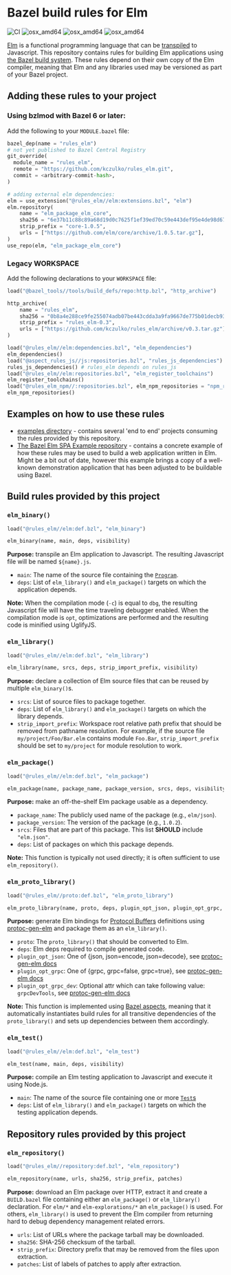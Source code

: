 # Bazel build rules for Elm

![CI](https://github.com/kczulko/rules_elm/actions/workflows/workflow.yaml/badge.svg)
![osx_amd64](https://img.shields.io/badge/platform-linux__amd64-orange)
![osx_amd64](https://img.shields.io/badge/platform-osx__arm64-orange)
![osx_amd64](https://img.shields.io/badge/platform-osx__amd64-orange)

[Elm](https://elm-lang.org/) is a functional programming language that
can be [transpiled](https://en.wikipedia.org/wiki/Source-to-source_compiler)
to Javascript. This repository contains rules for building Elm
applications using [the Bazel build system](https://bazel.build/). These
rules depend on their own copy of the Elm compiler, meaning that Elm and
any libraries used may be versioned as part of your Bazel project.

## Adding these rules to your project

### Using bzlmod with Bazel 6 or later:

Add the following to your `MODULE.bazel` file:

```python
bazel_dep(name = "rules_elm")
# not yet published to Bazel Central Registry
git_override(
  module_name = "rules_elm",
  remote = "https://github.com/kczulko/rules_elm.git",
  commit = <arbitrary-commit-hash>,
)

# adding external elm dependencies:
elm = use_extension("@rules_elm//elm:extensions.bzl", "elm")
elm.repository(
    name = "elm_package_elm_core",
    sha256 = "6e37b11c88c89a68d19d0c7625f1ef39ed70c59e443def95e4de98d6748c80a7",
    strip_prefix = "core-1.0.5",
    urls = ["https://github.com/elm/core/archive/1.0.5.tar.gz"],
)
use_repo(elm, "elm_package_elm_core")
```

### Legacy WORKSPACE

Add the following declarations to your `WORKSPACE` file:

```python
load("@bazel_tools//tools/build_defs/repo:http.bzl", "http_archive")

http_archive(
    name = "rules_elm",
    sha256 = "0b8a4e288ce9fe255074adb07be443cdda3a9fa9667de775b01decb93507a6d7",
    strip_prefix = "rules_elm-0.3",
    urls = ["https://github.com/kczulko/rules_elm/archive/v0.3.tar.gz"],
)

load("@rules_elm//elm:dependencies.bzl", "elm_dependencies")
elm_dependencies()
load("@aspect_rules_js//js:repositories.bzl", "rules_js_dependencies")
rules_js_dependencies() # rules_elm depends on rules_js
load("@rules_elm//elm:repositories.bzl", "elm_register_toolchains")
elm_register_toolchains()
load("@rules_elm_npm//:repositories.bzl", elm_npm_repositories = "npm_repositories")
elm_npm_repositories()
```

## Examples on how to use these rules

- [examples directory](./examples) - contains several 'end to end' projects consuming
  the rules provided by this repository.
- [The Bazel Elm SPA Example repository](https://github.com/EdSchouten/bazel-elm-spa-example) -
  contains a concrete example of how these rules may be used to build a
  web application written in Elm. Might be a bit out of date, however this
  example brings a copy of a well-known demonstration application that
  has been adjusted to be buildable using Bazel.

## Build rules provided by this project

### `elm_binary()`

```python
load("@rules_elm//elm:def.bzl", "elm_binary")

elm_binary(name, main, deps, visibility)
```

**Purpose:** transpile an Elm application to Javascript. The resulting
Javascript file will be named `${name}.js`.

- `main`: The name of the source file containing the
  [`Program`](https://package.elm-lang.org/packages/elm/core/latest/Platform#Program).
- `deps`: List of `elm_library()` and `elm_package()` targets on which
  the application depends.

**Note:** When the compilation mode (`-c`) is equal to `dbg`, the
resulting Javascript file will have the time traveling debugger enabled.
When the compilation mode is `opt`, optimizations are performed and the
resulting code is minified using UglifyJS.

### `elm_library()`

```python
load("@rules_elm//elm:def.bzl", "elm_library")

elm_library(name, srcs, deps, strip_import_prefix, visibility)
```

**Purpose:** declare a collection of Elm source files that can be reused
by multiple `elm_binary()`s.

- `srcs`: List of source files to package together.
- `deps`: List of `elm_library()` and `elm_package()` targets on which
  the library depends.
- `strip_import_prefix`: Workspace root relative path prefix that should
  be removed from pathname resolution. For example, if the source file
  `my/project/Foo/Bar.elm` contains module `Foo.Bar`,
  `strip_import_prefix` should be set to `my/project` for module
  resolution to work.

### `elm_package()`

```python
load("@rules_elm//elm:def.bzl", "elm_package")

elm_package(name, package_name, package_version, srcs, deps, visibility)
```

**Purpose:** make an off-the-shelf Elm package usable as a dependency.

- `package_name`: The publicly used name of the package (e.g.,
  `elm/json`).
- `package_version`: The version of the package (e.g., `1.0.2`).
- `srcs`: Files that are part of this package. This list **SHOULD**
  include `"elm.json"`.
- `deps`: List of packages on which this package depends.

**Note:** This function is typically not used directly; it is often
sufficient to use `elm_repository()`.

### `elm_proto_library()`

```python
load("@rules_elm//proto:def.bzl", "elm_proto_library")

elm_proto_library(name, proto, deps, plugin_opt_json, plugin_opt_grpc, visibility)
```

**Purpose:** generate Elm bindings for [Protocol Buffers](https://developers.google.com/protocol-buffers/)
definitions using [protoc-gen-elm](https://www.npmjs.com/package/protoc-gen-elm)
and package them as an `elm_library()`.

- `proto`: The `proto_library()` that should be converted to Elm.
- `deps`: Elm deps required to compile generated code.
- `plugin_opt_json`: One of {json, json=encode, json=decode},
   see [protoc-gen-elm docs](https://www.npmjs.com/package/protoc-gen-elm)
- `plugin_opt_grpc`: One of {grpc, grpc=false, grpc=true},
   see [protoc-gen-elm docs](https://www.npmjs.com/package/protoc-gen-elm)
- `plugin_opt_grpc_dev`: Optional attr which can take following value: `grpcDevTools`,
   see [protoc-gen-elm docs](https://www.npmjs.com/package/protoc-gen-elm)

**Note:** This function is implemented using [Bazel aspects](https://docs.bazel.build/versions/master/skylark/aspects.html),
meaning that it automatically instantiates build rules for all
transitive dependencies of the `proto_library()` and sets up
dependencies between them accordingly.

### `elm_test()`

```python
load("@rules_elm//elm:def.bzl", "elm_test")

elm_test(name, main, deps, visibility)
```

**Purpose:** compile an Elm testing application to Javascript and
execute it using Node.js.

- `main`: The name of the source file containing one or more
  [`Test`s](https://package.elm-lang.org/packages/elm-explorations/test/1.2.1/Test#Test)
- `deps`: List of `elm_library()` and `elm_package()` targets on which
  the testing application depends.

## Repository rules provided by this project

### `elm_repository()`

```python
load("@rules_elm//repository:def.bzl", "elm_repository")

elm_repository(name, urls, sha256, strip_prefix, patches)
```

**Purpose:** download an Elm package over HTTP, extract it and create a
`BUILD.bazel` file containing either an `elm_package()` or `elm_library()`
declaration. For `elm/*` and `elm-explorations/*` an `elm_package()` is
used. For others, `elm_library()` is used to prevent the Elm compiler
from returning hard to debug dependency management related errors.

- `urls`: List of URLs where the package tarball may be downloaded.
- `sha256`: SHA-256 checksum of the tarball.
- `strip_prefix`: Directory prefix that may be removed from the files
  upon extraction.
- `patches`: List of labels of patches to apply after extraction.

